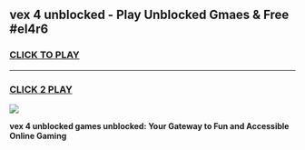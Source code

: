 
## vex 4 unblocked - Play Unblocked Gmaes & Free #el4r6
<h3>
<a href="https://news.freeplayer.one?title=vex_4_unblocked&ref=24F">CLICK TO PLAY</a></h3>
<hr>

<h3>
<a href="https://news.freeplayer.one?title=vex_4_unblocked&ref=24F">CLICK 2 PLAY</a>
  
</h3>

<a href="https://news.freeplayer.one?title=vex_4_unblocked&ref=24F/"><img src="https://clearcache.store/games.png"></a>


**vex 4 unblocked games unblocked: Your Gateway to Fun and Accessible Online Gaming**
